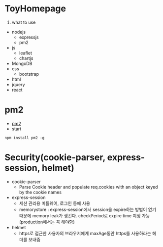 # ToyHomepage
1. what to use
  - nodejs
    - expressjs
    - pm2
  - js
    - leaflet
    - chartjs
  - MongoDB
  - css
    - bootstrap
  - html
  - jquery
  - react

# pm2
* [pm2](./documents/pm2.md)
* start
```
npm install pm2 -g
```

# Security(cookie-parser, express-session, helmet)
* cookie-parser
  * Parse Cookie header and populate req.cookies with an object keyed by the cookie names
* express-session
  * 세션 관리용 미들웨어, 로그인 등에 사용
  * memorystore : express-session에서 session을 expire하는 방법이 없기 때문에 memory leak가 생긴다. checkPeriod로 expire time 지정 가능(production에서는 꼭 해야함)
* helmet
  * https로 접근한 사용자의 브라우저에게 maxAge동안 https를 사용하라는 헤더를 보내줌

